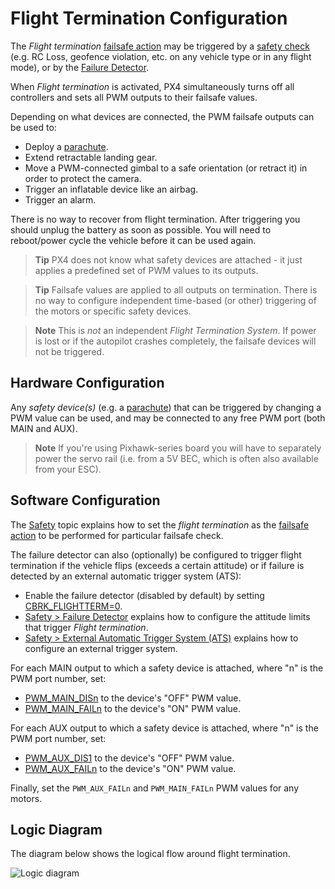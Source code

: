 # Flight Termination Configuration

The *Flight termination* [failsafe action](../config/safety.md#failsafe_actions) may be triggered by a [safety check](../config/safety.md) (e.g. RC Loss, geofence violation, etc. on any vehicle type or in any flight mode), or by the [Failure Detector](../config/safety.md#failure_detector).

When *Flight termination* is activated, PX4 simultaneously turns off all controllers and sets all PWM outputs to their failsafe values.

Depending on what devices are connected, the PWM failsafe outputs can be used to:

- Deploy a [parachute](../peripherals/parachute.md).
- Extend retractable landing gear.
- Move a PWM-connected gimbal to a safe orientation (or retract it) in order to protect the camera.
- Trigger an inflatable device like an airbag.
- Trigger an alarm.

There is no way to recover from flight termination. After triggering you should unplug the battery as soon as possible. You will need to reboot/power cycle the vehicle before it can be used again.

> **Tip** PX4 does not know what safety devices are attached - it just applies a predefined set of PWM values to its outputs.

<span></span>

> **Tip** Failsafe values are applied to all outputs on termination. There is no way to configure independent time-based (or other) triggering of the motors or specific safety devices.

<span></span>

> **Note** This is *not* an independent *Flight Termination System*. If power is lost or if the autopilot crashes completely, the failsafe devices will not be triggered.

## Hardware Configuration

Any *safety device(s)* (e.g. a [parachute](../peripherals/parachute.md)) that can be triggered by changing a PWM value can be used, and may be connected to any free PWM port (both MAIN and AUX).

> **Note** If you're using Pixhawk-series board you will have to separately power the servo rail (i.e. from a 5V BEC, which is often also available from your ESC).

## Software Configuration

The [Safety](../config/safety.md) topic explains how to set the *flight termination* as the [failsafe action](../config/safety.md#failsafe_actions) to be performed for particular failsafe check.

The failure detector can also (optionally) be configured to trigger flight termination if the vehicle flips (exceeds a certain attitude) or if failure is detected by an external automatic trigger system (ATS):

- Enable the failure detector (disabled by default) by setting [CBRK_FLIGHTTERM=0](../advanced_config/parameter_reference.md#CBRK_FLIGHTTERM).
- [Safety > Failure Detector](../config/safety.md#failure_detector) explains how to configure the attitude limits that trigger *Flight termination*.
- [Safety > External Automatic Trigger System (ATS)](../config/safety.md#external_ats) explains how to configure an external trigger system.

For each MAIN output to which a safety device is attached, where "n" is the PWM port number, set:

- [PWM_MAIN_DISn](../advanced_config/parameter_reference.md#PWM_MAIN_DIS1) to the device's "OFF" PWM value.
- [PWM_MAIN_FAILn](../advanced_config/parameter_reference.md#PWM_MAIN_FAIL1) to the device's "ON" PWM value.

For each AUX output to which a safety device is attached, where "n" is the PWM port number, set:

- [PWM_AUX_DIS1](../advanced_config/parameter_reference.md#PWM_AUX_DIS1) to the device's "OFF" PWM value.
- [PWM_AUX_FAILn](../advanced_config/parameter_reference.md#PWM_AUX_FAIL1) to the device's "ON" PWM value.

Finally, set the `PWM_AUX_FAILn` and `PWM_MAIN_FAILn` PWM values for any motors.

## Logic Diagram

The diagram below shows the logical flow around flight termination.

![Logic diagram](../../assets/config/flight_termination_logic_diagram.png)